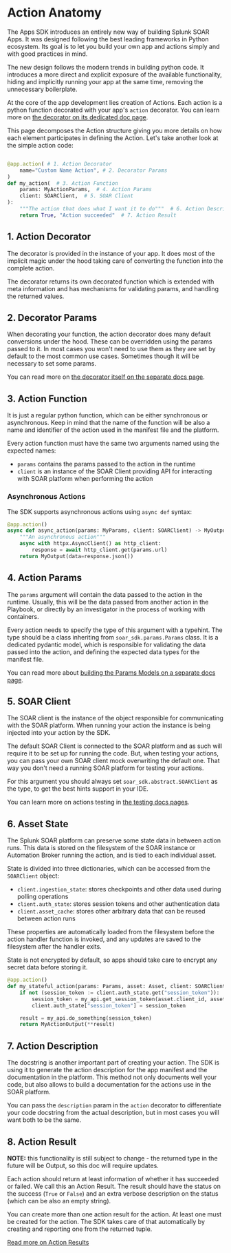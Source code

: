# Action Anatomy

The Apps SDK introduces an entirely new way of building Splunk SOAR Apps. It was designed following the best
leading frameworks in Python ecosystem. Its goal is to let you build your own app and actions simply and with
good practices in mind.

The new design follows the modern trends in building python code. It introduces a more direct and explicit exposure
of the available functionality, hiding and implicitly running your app at the same time, removing the unnecessary
boilerplate.

At the core of the app development lies creation of Actions. Each action is a python function decorated with your
app's `action` decorator. You can learn more on [the decorator on its dedicated doc page](./action_decorator.md).

This page decomposes the Action structure giving you more details on how each element participates in defining the Action.
Let's take another look at the simple action code:

```python

@app.action( # 1. Action Decorator
    name="Custom Name Action", # 2. Decorator Params
)
def my_action(  # 3. Action Function
    params: MyActionParams,  # 4. Action Params
    client: SOARClient,  # 5. SOAR Client
):
    """The action that does what I want it to do"""  # 6. Action Description
    return True, "Action succeeded"  # 7. Action Result
```

## 1. Action Decorator

The decorator is provided in the instance of your app. It does most of the implicit magic under the hood
taking care of converting the function into the complete action.

The decorator returns its own decorated function which is extended with meta information and has mechanisms for
validating params, and handling the returned values.

## 2. Decorator Params

When decorating your function, the action decorator does many default conversions under the hood. These can be
overridden using the params passed to it. In most cases you won't need to use them as they are set by default to
the most common use cases. Sometimes though it will be necessary to set some params.

You can read more on [the decorator itself on the separate docs page](./action_decorator.md).

## 3. Action Function

It is just a regular python function, which can be either synchronous or asynchronous. Keep in mind that the name of the function will be also a name and identifier of the action used in the manifest file and the platform.

Every action function must have the same two arguments named using the expected names:
- `params` contains the params passed to the action in the runtime
- `client` is an instance of the SOAR Client providing API for interacting with SOAR platform when performing the action

### Asynchronous Actions

The SDK supports asynchronous actions using `async def` syntax:

```python
@app.action()
async def async_action(params: MyParams, client: SOARClient) -> MyOutput:
    """An asynchronous action"""
    async with httpx.AsyncClient() as http_client:
        response = await http_client.get(params.url)
    return MyOutput(data=response.json())
```

## 4. Action Params

The `params` argument will contain the data passed to the action in the runtime. Usually, this will be the data passed
from another action in the Playbook, or directly by an investigator in the process of working with containers.

Every action needs to specify the type of this argument with a typehint. The type should be a class inheriting from
`soar_sdk.params.Params` class. It is a dedicated pydantic model, which is responsible for validating the data passed into
the action, and defining the expected data types for the manifest file.

You can read more about [building the Params Models on a separate docs page](./action_params.md).

## 5. SOAR Client

The SOAR client is the instance of the object responsible for communicating with the SOAR platform. When running
your action the instance is being injected into your action by the SDK.

The default SOAR Client is connected to the SOAR platform and as such will require it to be set up for running the code.
But, when testing your actions, you can pass your own SOAR client mock overwriting the default one. That way you
don't need a running SOAR platform for testing your actions.

For this argument you should always set `soar_sdk.abstract.SOARClient` as the type, to get the best hints support in your
IDE.

You can learn more on actions testing in [the testing docs pages](/docs/testing/index.md).

## 6. Asset State

The Splunk SOAR platform can preserve some state data in between action runs. This data is stored on the filesystem of the SOAR instance or Automation Broker running the action, and is tied to each individual asset.

State is divided into three dictionaries, which can be accessed from the `SOARClient` object:

- `client.ingestion_state`: stores checkpoints and other data used during polling operations
- `client.auth_state`: stores session tokens and other authentication data
- `client.asset_cache`: stores other arbitrary data that can be reused between action runs

These properties are automatically loaded from the filesystem before the action handler function is invoked, and any updates are saved to the filesystem after the handler exits.

State is not encrypted by default, so apps should take care to encrypt any secret data before storing it.

```python
@app.action()
def my_stateful_action(params: Params, asset: Asset, client: SOARClient) -> MyActionOutput:
    if not (session_token := client.auth_state.get("session_token")):
        session_token = my_api.get_session_token(asset.client_id, asset.client_secret)
        client.auth_state["session_token"] = session_token

    result = my_api.do_something(session_token)
    return MyActionOutput(**result)
```

## 7. Action Description

The docstring is another important part of creating your action. The SDK is using it to generate the action description
for the app manifest and the documentation in the platform. This method not only documents well your code, but also
allows to build a documentation for the actions use in the SOAR platform.

You can pass the `description` param in the `action` decorator to differentiate your code docstring from the actual
description, but in most cases you will want both to be the same.

## 8. Action Result

**NOTE:** this functionality is still subject to change - the returned type in the future will be Output, so this doc
will require updates.

Each action should return at least information of whether it has succeeded or failed. We call this an Action Result.
The result should have the status on the success (`True` or `False`) and an extra verbose description on the status
(which can be also an empty string).

You can create more than one action result for the action. At least one must be created for the action. The SDK
takes care of that automatically by creating and reporting one from the returned tuple.

[Read more on Action Results](./action_results.md)

